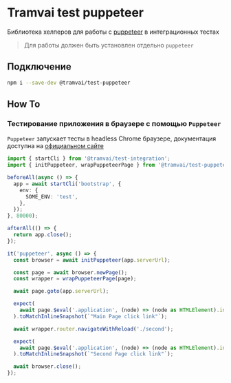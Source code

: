 # Tramvai test puppeteer

Библиотека хелперов для работы с [puppeteer](https://github.com/puppeteer/puppeteer) в интеграционных тестах

> Для работы должен быть установлен отдельно `puppeteer`

## Подключение

```bash
npm i --save-dev @tramvai/test-puppeteer
```

## How To

### Тестирование приложения в браузере с помощью `Puppeteer`

`Puppeteer` запускает тесты в headless Chrome браузере, документация доступна на [официальном сайте](https://pptr.dev/)

```ts
import { startCli } from '@tramvai/test-integration';
import { initPuppeteer, wrapPuppeteerPage } from '@tramvai/test-puppeteer';

beforeAll(async () => {
  app = await startCli('bootstrap', {
    env: {
      SOME_ENV: 'test',
    },
  });
}, 80000);

afterAll(() => {
  return app.close();
});

it('puppeteer', async () => {
  const browser = await initPuppeteer(app.serverUrl);

  const page = await browser.newPage();
  const wrapper = wrapPuppeteerPage(page);

  await page.goto(app.serverUrl);

  expect(
    await page.$eval('.application', (node) => (node as HTMLElement).innerText)
  ).toMatchInlineSnapshot(`"Main Page click link"`);

  await wrapper.router.navigateWithReload('./second');

  expect(
    await page.$eval('.application', (node) => (node as HTMLElement).innerText)
  ).toMatchInlineSnapshot(`"Second Page click link"`);

  await browser.close();
});
```

